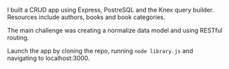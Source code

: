 I built a CRUD app using Express, PostreSQL and the Knex query builder. Resources include authors, books and book categories. 

The main challenge was creating a normalize data model and using RESTful routing.

Launch the app by cloning the repo, running ```node library.js``` and navigating to localhost:3000.
